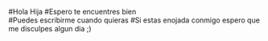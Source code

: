 #Hola Hija 
#Espero te encuentres bien  
#Puedes escribirme cuando quieras
#Si estas enojada conmigo espero que me disculpes algun dia ;)
